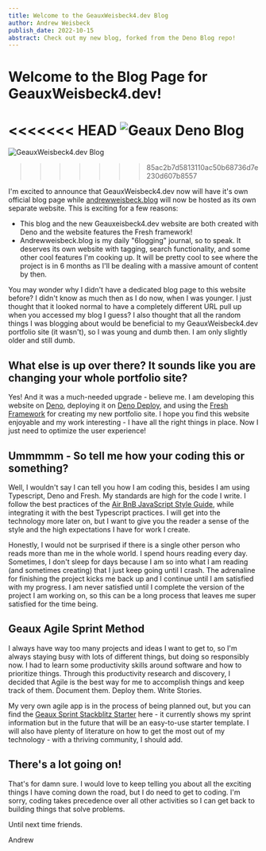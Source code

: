 ```yaml
---
title: Welcome to the GeauxWeisbeck4.dev Blog
author: Andrew Weisbeck
publish_date: 2022-10-15
abstract: Check out my new blog, forked from the Deno Blog repo!
---
```


# Welcome to the Blog Page for GeauxWeisbeck4.dev!
<<<<<<< HEAD
![Geaux Deno Blog](https://res.cloudinary.com/tar-heel-dev-studio/image/upload/v1670070683/GEAUXWEISBECK4logo4_qfksgg.png)
=======
![GeauxWeisbeck4.dev Blog](https://res.cloudinary.com/tar-heel-dev-studio/image/upload/v1670070683/GEAUXWEISBECK4logo4_qfksgg.png)
>>>>>>> 85ac2b7d5813110ac50b68736d7e230d607b8557

I'm excited to announce that GeauxWeisbeck4.dev now will have it's own official blog page while [andrewweisbeck.blog](https://andrewweisbeck.blog) will now be hosted as its own separate website. This is exciting for a few reasons:
 - This blog and the new Geauxeisbeck4.dev website are both created with Deno and the website features the Fresh framework!
 - Andrewweisbeck.blog is my daily "6logging" journal, so to speak. It deserves its own website with tagging, search functionality, and some other cool features I'm cooking up. It will be pretty cool to see where the project is in 6 months as I'll be dealing with a massive amount of content by then. 

You may wonder why I didn't have a dedicated blog page to this website before? I didn't know as much then as I do now, when I was younger. I just thought that it looked normal to have a completely different URL pull up when you accessed my blog I guess? I also thought that all the random things I was blogging about would be beneficial to my GeauxWeisbeck4.dev portfolio site (it wasn't), so I was young and dumb then. I am only slightly older and still dumb.

## What else is up over there? It sounds like you are changing your whole portfolio site?

Yes! And it was a much-needed upgrade - believe me. I am developing this website on [Deno](https://deno.land), deploying it on [Deno Deploy](https://github.com/denoland/deployctl), and using the [Fresh Framework](https://fresh.deno.dev) for creating my new portfolio site. I hope you find this website enjoyable and my work interesting - I have all the right things in place. Now I just need to optimize the user experience!

## Ummmmm - So tell me how your coding this or something?

Well, I wouldn't say I can tell you how I am coding this, besides I am using Typescript, Deno and Fresh. My standards are high for the code I write. I follow the best practices of the [Air BnB JavaScript Style Guide](https://airbnb.io/javascript/), while integrating it with the best Typescript practices. I will get into the technology more later on, but I want to give you the reader a sense of the style and the high expectations I have for work I create. 

Honestly, I would not be surprised if there is a single other person who reads more than me in the whole world. I spend hours reading every day. Sometimes, I don't sleep for days because I am so into what I am reading (and sometimes creating) that I just keep going until I crash. The adrenaline for finishing the project kicks me back up and I continue until I am satisfied with my progress. I am never satisfied until I complete the version of the project I am working on, so this can be a long process that leaves me super satisfied for the time being.

## Geaux Agile Sprint Method

I always have way too many projects and ideas I want to get to, so I'm always staying busy with lots of different things, but doing so responsibly now. I had to learn some productivity skills around software and how to prioritize things. Through this productivity research and discovery, I decided that Agile is the best way for me to accomplish things and keep track of them. Document them. Deploy them. Write Stories.

My very own agile app is in the process of being planned out, but you can find the [Geaux Sprint Stackblitz Starter](https://geaux-stackblitz-sprint.netlify.app) here - it currently shows my sprint information but in the future that will be an easy-to-use starter template. I will also have plenty of literature on how to get the most out of my technology - with a thriving community, I should add. 

## There's a lot going on!

That's for damn sure. I would love to keep telling you about all the exciting things I have coming down the road, but I do need to get to coding. I'm sorry, coding takes precedence over all other activities so I can get back to building things that solve problems. 

Until next time friends.

Andrew